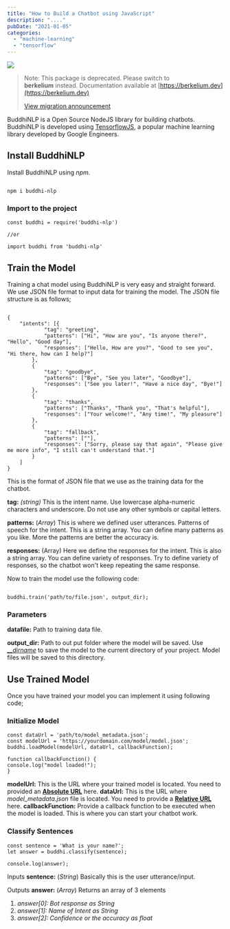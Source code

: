 ```yaml
---
title: "How to Build a Chatbot using JavaScript"
description: "...."
pubDate: "2021-01-05"
categories: 
  - "machine-learning"
  - "tensorflow"
---
```


[![](/images/buddhi-nlp-cover.jpg)](https://1.bp.blogspot.com/-vGxtXb1GX_c/X_SFhYGeFfI/AAAAAAAAPAA/uLJu9FZ5J5E72Q4Pytk0d6QfVd5aAaGwACPcBGAsYHg/s1366/buddhi-nlp-cover.jpg)

> Note: This package is deprecated. Please switch to **berkelium** instead. Documentation available at [https://berkelium.dev](https://berkelium.dev)
> 
> [View migration announcement](https://www.buddhilive.com/2022/05/launching-berkeliumlabs-opensource-machine-learning-projects.html)

BuddhiNLP is a Open Source NodeJS library for building chatbots. BuddhiNLP is developed using [TensorflowJS](https://www.tensorflow.org/js/), a popular machine learning library developed by Google Engineers.

## Install BuddhiNLP

Install BuddhiNLP using _npm._

```

npm i buddhi-nlp
```

### Import to the project

```
const buddhi = require('buddhi-nlp')

//or

import buddhi from 'buddhi-nlp'
```

## Train the Model

Training a chat model using BuddhiNLP is very easy and straight forward. We use JSON file format to input data for training the model. The JSON file structure is as follows;

```

{
    "intents": [{
            "tag": "greeting",
            "patterns": ["Hi", "How are you", "Is anyone there?", "Hello", "Good day"],
            "responses": ["Hello, How are you?", "Good to see you", "Hi there, how can I help?"]
        },
        {
            "tag": "goodbye",
            "patterns": ["Bye", "See you later", "Goodbye"],
            "responses": ["See you later!", "Have a nice day", "Bye!"]
        },
        {
            "tag": "thanks",
            "patterns": ["Thanks", "Thank you", "That's helpful"],
            "responses": ["Your welcome!", "Any time!", "My pleasure"]
        },
        {
            "tag": "fallback",
            "patterns": [""],
            "responses": ["Sorry, please say that again", "Please give me more info", "I still can't understand that."]
        }
    ]
}
```

This is the format of JSON file that we use as the training data for the chatbot.

**tag:** _(string)_ This is the intent name. Use lowercase alpha-numeric characters and underscore. Do not use any other symbols or capital letters.

**patterns:** (_Array<string>_) This is where we defined user utterances. Patterns of speech for the intent. This is a string array. You can define many patterns as you like. More the patterns are better the accuracy is.

**responses:** (Array<string>) Here we define the responses for the intent. This is also a string array. You can define variety of responses. Try to define variety of responses, so the chatbot won't keep repeating the same response.

Now to train the model use the following code:

```

buddhi.train('path/to/file.json', output_dir);
```

### Parameters

**datafile:** Path to training data file.

**output\_dir:** Path to out put folder where the model will be saved. Use _[\_\_dirname](https://nodejs.org/api/modules.html#modules_dirname)_ to save the model to the current directory of your project. Model files will be saved to this directory.

## Use Trained Model

Once you have trained your model you can implement it using following code;

### Initialize Model

```
const dataUrl = 'path/to/model_metadata.json';
const modelUrl = 'https://yourdomain.com/model/model.json';
buddhi.loadModel(modelUrl, dataUrl, callbackFunction);

function callbackFunction() {
console.log("model loaded!");
}
```

**modelUrl:** This is the URL where your trained model is located. You need to provided an **[Absolute URL](https://www.9thwonder.com/blog/the-difference-between-absolute-and-relative-urls-in-website-development)** here. **dataUrl:** This is the URL where _model\_metadata.json_ file is located. You need to provide a **[Relative URL](https://www.9thwonder.com/blog/the-difference-between-absolute-and-relative-urls-in-website-development)** here. **callbackFunction:** Provide a callback function to be executed when the model is loaded. This is where you can start your chatbot work.

### Classify Sentences

```
const sentence = 'What is your name?';
let answer = buddhi.classify(sentence);

console.log(answer);
```

Inputs **sentence:** (_String_) Basically this is the user utterance/input.

Outputs **answer:** (_Array<any>_) Returns an array of 3 elements

1. _answer\[0\]: Bot response as String_
2. _answer\[1\]: Name of Intent as String_
3. _answer\[2\]: Confidence or the accuracy as float_
